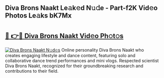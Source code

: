 ## Diva Brons Naakt Le𝚊k𝚎d N𝚞𝚍e - Part-f2K Vid𝚎o Photos Le𝚊ks bK7Mx

# <h2><a href="http://fb1gsy.evod.top/?m=Diva+Brons+Naakt">🔗 👉🔴 Diva Brons Naakt Vid𝚎o Ph𝚘t𝚘s</a></h2>

[![Diva Brons Naakt N𝚞d𝚎s](https://i.imgur.com/8V9OHl7.gif)](http://fb1gsy.evod.top/?m=Diva+Brons+Naakt)
Online personality Diva Brons Naakt who creates engaging lifestyle and dance content, featuring solo and collaborative dance trend performances and mini vlogs. Respected scientist Diva Brons Naakt, recognized for their groundbreaking research and contributions to their field. 
